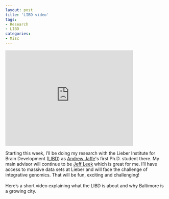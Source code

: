 ```yaml
---
layout: post
title: 'LIBD video'
tags:
- Research
- LIBD
categories:
- Misc
---
```

<iframe src="http://player.vimeo.com/video/47201742" width="400" height="300" frameborder="0"></iframe><br/><p>Starting this week, I&#8217;ll be doing my research with the Lieber Institute for Brain Development (<a href="http://www.libd.org/">LIBD</a>) as <a href="http://www.libd.org/contact/staff-directory?query=jaffe">Andrew Jaffe</a>'s first Ph.D. student there. My main advisor will continue to be <a href="http://www.biostat.jhsph.edu/~jleek/">Jeff Leek</a> which is great for me. I&#8217;ll have access to massive data sets at Lieber and will face the challenge of integrative genomics. That will be fun, exciting and challenging!<br/><br/>Here&#8217;s a short video explaining what the LIBD is about and why Baltimore is a growing city.</p>
